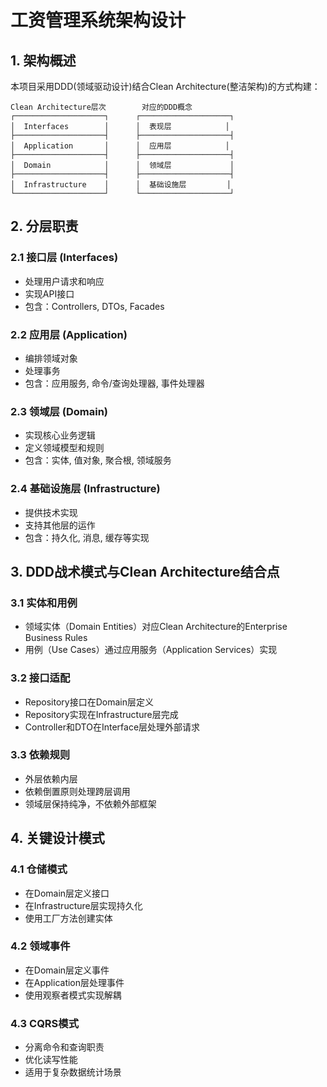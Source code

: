 # 工资管理系统架构设计

## 1. 架构概述

本项目采用DDD(领域驱动设计)结合Clean Architecture(整洁架构)的方式构建：

```plaintext
Clean Architecture层次        对应的DDD概念
┌────────────────────┐      ┌────────────────────┐
│  Interfaces        │      │  表现层            │
├────────────────────┤      ├────────────────────┤
│  Application       │      │  应用层            │
├────────────────────┤      ├────────────────────┤
│  Domain            │      │  领域层             │
├────────────────────┤      ├────────────────────┤
│  Infrastructure    │      │  基础设施层         │
└────────────────────┘      └────────────────────┘
```

## 2. 分层职责

### 2.1 接口层 (Interfaces)
- 处理用户请求和响应
- 实现API接口
- 包含：Controllers, DTOs, Facades

### 2.2 应用层 (Application)
- 编排领域对象
- 处理事务
- 包含：应用服务, 命令/查询处理器, 事件处理器

### 2.3 领域层 (Domain)
- 实现核心业务逻辑
- 定义领域模型和规则
- 包含：实体, 值对象, 聚合根, 领域服务

### 2.4 基础设施层 (Infrastructure)
- 提供技术实现
- 支持其他层的运作
- 包含：持久化, 消息, 缓存等实现

## 3. DDD战术模式与Clean Architecture结合点

### 3.1 实体和用例
- 领域实体（Domain Entities）对应Clean Architecture的Enterprise Business Rules
- 用例（Use Cases）通过应用服务（Application Services）实现

### 3.2 接口适配
- Repository接口在Domain层定义
- Repository实现在Infrastructure层完成
- Controller和DTO在Interface层处理外部请求

### 3.3 依赖规则
- 外层依赖内层
- 依赖倒置原则处理跨层调用
- 领域层保持纯净，不依赖外部框架

## 4. 关键设计模式

### 4.1 仓储模式
- 在Domain层定义接口
- 在Infrastructure层实现持久化
- 使用工厂方法创建实体

### 4.2 领域事件
- 在Domain层定义事件
- 在Application层处理事件
- 使用观察者模式实现解耦

### 4.3 CQRS模式
- 分离命令和查询职责
- 优化读写性能
- 适用于复杂数据统计场景
